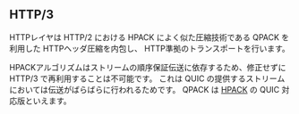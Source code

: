 ## HTTP/3

HTTPレイヤは HTTP/2 における HPACK によく似た圧縮技術である QPACK を利用した HTTPヘッダ圧縮を内包し、
HTTP準拠のトランスポートを行います。

HPACKアルゴリズムはストリームの順序保証伝送に依存するため、修正せずに HTTP/3 で再利用することは不可能です。
これは QUIC の提供するストリームにおいては伝送がばらばらに行われるためです。
QPACK は [HPACK](https://httpwg.org/specs/rfc7541.html) の QUIC 対応版といえます。